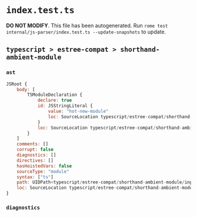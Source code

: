 # `index.test.ts`

**DO NOT MODIFY**. This file has been autogenerated. Run `rome test internal/js-parser/index.test.ts --update-snapshots` to update.

## `typescript > estree-compat > shorthand-ambient-module`

### `ast`

```javascript
JSRoot {
	body: [
		TSModuleDeclaration {
			declare: true
			id: JSStringLiteral {
				value: "hot-new-module"
				loc: SourceLocation typescript/estree-compat/shorthand-ambient-module/input.ts 1:15-1:31
			}
			loc: SourceLocation typescript/estree-compat/shorthand-ambient-module/input.ts 1:0-1:32
		}
	]
	comments: []
	corrupt: false
	diagnostics: []
	directives: []
	hasHoistedVars: false
	sourceType: "module"
	syntax: ["ts"]
	path: UIDPath<typescript/estree-compat/shorthand-ambient-module/input.ts>
	loc: SourceLocation typescript/estree-compat/shorthand-ambient-module/input.ts 1:0-1:32
}
```

### `diagnostics`

```

```
